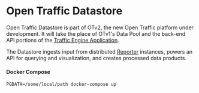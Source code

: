 # Open Traffic Datastore

Open Traffic Datastore is part of OTv2, the new Open Traffic platform under development. It will take the place of OTv1's Data Pool and the back-end API portions of the [Traffic Engine Application](https://github.com/opentraffic/traffic-engine-app).

The Datastore ingests input from distributed [Reporter](https://github.com/opentraffic/reporter) instances, powers an API for querying and visualization, and creates processed data products.

#### Docker Compose

`PGDATA=/some/local/path docker-compose up`
